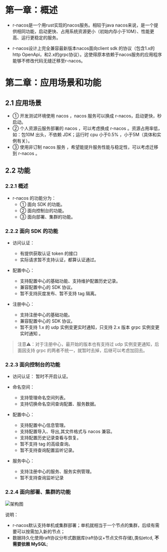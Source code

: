 # 第一章：概述

* r-nacos是一个用rust实现的nacos服务。相较于java nacos来说，是一个提供相同功能，启动更快、占用系统资源更小（初始内存小于10M）、性能更高、运行更稳定的服务。 

* r-nacos设计上完全兼容最新版本nacos面向client sdk 的协议（包含1.x的http OpenApi，和2.x的grpc协议）。这使得原本依赖于nacos服务的应用程序能够不修改代码无缝迁移至r-nacos。


# 第二章：应用场景和功能

## 2.1 应用场景

* ① 开发测试环境使用 nacos ，nacos 服务可以换成 r-nacos，启动更快，秒启动。
* ② 个人资源云服务部署的 nacos ，可以考虑换成 r-nacos 。资源占用率低，如：包10M 出头，不依赖 JDK；运行时 cpu 小于0.5% ，小于5M（具体和实例有关）。
* ③ 使用非订制 nacos 服务 ，希望能提升服务性能与稳定性，可以考虑迁移到 r-nacos 。

## 2.2 功能

### 2.2.1 概述

* r-nacos 的功能分为：
  * ① 面向 SDK 的功能。
  * ② 面向控制台的功能。
  * ③ 面向部署、集群的功能。

### 2.2.2 面向 SDK 的功能

* 访问认证：
  * 有提供获取认证 token 的接口
  * 实际请求暂不支持认证，都算认证通过。

* 配置中心：
  * 支持配置中心的基础功能、支持维护配置历史记录。
  * 兼容配置中心的 SDK 协议。
  * 暂不支持灰度发布、暂不支持 tag 隔离。

* 注册中心：
  * 支持注册中心的基础功能。
  * 兼容配置中心的 SDK 协议。
  * 暂不支持 1.x 的 udp 实例变更实时通知，只支持 2.x 版本 grpc 实例变更实时通知 。

> 注意⚠️：对于注册中心，最开始的版本也有支持过 udp 实例变更通知，后面因支持 grpc 的两者不统一，就暂时去掉，后继可以考虑加回去。

### 2.2.3 面向控制台的功能

* 访问认证： 暂时不开启认证。

* 命名空间：

  * 支持管理命名空间列表。
  * 支持切换命名空间查询配置、服务数据。


* 配置中心：
  * 支持配置中心信息管理。
  * 支持配置导入、导出,其文件格式与 nacos 兼容。
  * 支持配置历史记录查看与恢复。
  * 暂不支持 tag 的高级查询。
  * 暂不支持查询配置监听记录。

* 服务中心：
  * 支持注册中心的服务、服务实例管理。
  * 暂不支持查询监听记录

### 2.2.4 面向部署、集群的功能

![架构图](https://raw.githubusercontent.com/r-nacos/r-nacos/master/doc/assets/imgs/r-nacos_L2_0.3.7.svg)

说明：

* r-nacos默认支持单机或集群部署；单机就相当于一个节点的集群，后续有需要可以按需加入新的节点；
* 数据持久化使用raft协议分布式数据库(raft协议+节点文件存储),类似etcd, **不需要依赖 MySQL**; 
